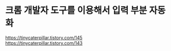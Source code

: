 # 크롬 개발자 도구를 이용해서 입력 부분 자동화

https://tinycaterpillar.tistory.com/145   
https://tinycaterpillar.tistory.com/143   